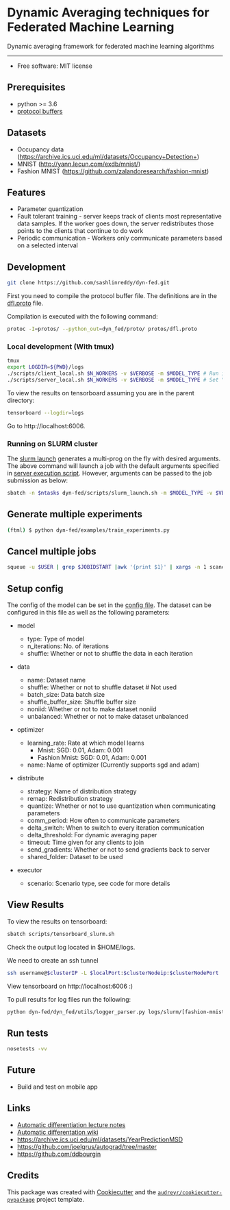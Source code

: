 # Dynamic Averaging techniques for Federated Machine Learning

Dynamic averaging framework for federated machine learning algorithms

____

* Free software: MIT license

## Prerequisites

* python >= 3.6
* [protocol buffers](https://github.com/protocolbuffers/protobuf/releases)

## Datasets

* Occupancy data (https://archive.ics.uci.edu/ml/datasets/Occupancy+Detection+)
* MNIST (http://yann.lecun.com/exdb/mnist/)
* Fashion MNIST (https://github.com/zalandoresearch/fashion-mnist)

## Features

* Parameter quantization
* Fault tolerant training - server keeps track of clients most representative data samples. If the worker goes down, the server redistributes those points to the clients that continue to do work
* Periodic communication - Workers only communicate parameters based on a selected interval

## Development

```bash
git clone https://github.com/sashlinreddy/dyn-fed.git
```

First you need to compile the protocol buffer file. The definitions are in the [dfl.proto](protos/dfl.proto) file.

Compilation is executed with the following command:

```bash
protoc -I=protos/ --python_out=dyn_fed/proto/ protos/dfl.proto
```

### Local development (With tmux)

```bash
tmux
export LOGDIR=${PWD}/logs
./scripts/client_local.sh $N_WORKERS -v $VERBOSE -m $MODEL_TYPE # Run in separate window
./scripts/server_local.sh $N_WORKERS -v $VERBOSE -m $MODEL_TYPE # Set "setw synchronize-panes on" as a tmux setting. Use Ctrl+B,: for insert mode
```

To view the results on tensorboard assuming you are in the parent directory:

```bash
tensorboard --logdir=logs
```

Go to http://localhost:6006.

### Running on SLURM cluster

The [slurm launch](scripts/slurm_launch.sh) generates a multi-prog on the fly with desired arguments. The above command will launch a job with the default arguments specified in [server execution script](examples/tf_train_model.py). However, arguments can be passed to the job submission as below:

```bash
sbatch -n $ntasks dyn-fed/scripts/slurm_launch.sh -m $MODEL_TYPE -v $VERBOSE
```

## Generate multiple experiments

```bash
(ftml) $ python dyn-fed/examples/train_experiments.py
```

## Cancel multiple jobs

```bash
squeue -u $USER | grep $JOBIDSTART |awk '{print $1}' | xargs -n 1 scancel
```

## Setup config

The config of the model can be set in the [config file](config/config.yml). The dataset can be configured in this file as well as the following parameters:

* model
    * type: Type of model
    * n_iterations:  No. of iterations
    * shuffle: Whether or not to shuffle the data in each iteration

* data
  * name: Dataset name
  * shuffle: Whether or not to shuffle dataset # Not used
  * batch_size: Data batch size
  * shuffle_buffer_size: Shuffle buffer size
  * noniid: Whether or not to make dataset noniid
  * unbalanced: Whether or not to make dataset unbalanced

* optimizer
    * learning_rate: Rate at which model learns
        * Mnist: SGD: 0.01, Adam: 0.001
        * Fashion Mnist: SGD: 0.01, Adam: 0.001
    * name: Name of optimizer (Currently supports sgd and adam)

* distribute
    * strategy: Name of distribution strategy
    * remap: Redistribution strategy
    * quantize: Whether or not to use quantization when communicating parameters
    * comm_period: How often to communicate parameters
    * delta_switch: When to switch to every iteration communication
    * delta_threshold: For dynamic averaging paper
    * timeout: Time given for any clients to join
    * send_gradients: Whether or not to send gradients back to server
    * shared_folder: Dataset to be used

* executor
    * scenario: Scenario type, see code for more details

## View Results

To view the results on tensorboard:

```bash
sbatch scripts/tensorboard_slurm.sh
```

Check the output log located in $HOME/logs. 

We need to create an ssh tunnel 
```bash
ssh username@$clusterIP -L $localPort:$clusterNodeip:$clusterNodePort
```

View tensorboard on http://localhost:6006 :)

To pull results for log files run the following:

```bash
python dyn-fed/dyn_fed/utils/logger_parser.py logs/slurm/[fashion-mnist|mnist]/ fault-tolerant-ml/data/[fashion_mnist|mnist]_results.csv
```

## Run tests

```bash
nosetests -vv
```

## Future

* Build and test on mobile app

## Links

* [Automatic differentiation lecture notes](http://www.cs.cmu.edu/~wcohen/10-605/notes/autodiff.pdf)
* [Automatic differentation wiki](https://en.wikipedia.org/wiki/Automatic_differentiation)
* https://archive.ics.uci.edu/ml/datasets/YearPredictionMSD
* https://github.com/joelgrus/autograd/tree/master
* https://github.com/ddbourgin

## Credits

This package was created with [Cookiecutter](https://github.com/audreyr/cookiecutter) and the [`audreyr/cookiecutter-pypackage`](https://github.com/audreyr/cookiecutter-pypackage) project template.
